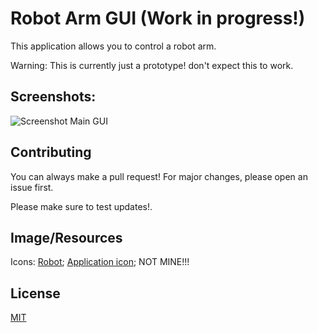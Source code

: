 # Robot Arm GUI (Work in progress!)

This application allows you to control a robot arm.

Warning:
This is currently just a prototype!
don't expect this to work.

## Screenshots:
![Screenshot Main GUI](https://user-images.githubusercontent.com/56535364/225969822-18aa755f-5345-4837-93f9-d92879ec8ad3.png)

## Contributing

You can always make a pull request! For major changes, please open an issue first.

Please make sure to test updates!.

## Image/Resources
Icons:
[Robot](https://www.flaticon.com/free-icon/robotic-arm_3273644?term=robot+arm&page=1&position=5&origin=search&related_id=3273644);
[Application icon](https://www.hiclipart.com/free-transparent-background-png-clipart-vruhq);
NOT MINE!!!

## License

[MIT](https://choosealicense.com/licenses/mit/)
